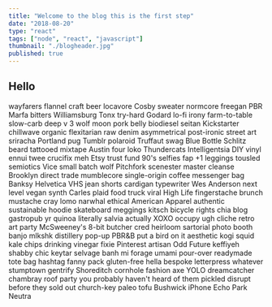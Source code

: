 ```yaml
---
title: "Welcome to the blog this is the first step"
date: "2018-08-20"
type: "react"
tags: ["node", "react", "javascript"]
thumbnail: "./blogheader.jpg"
published: true
---
```


## Hello

wayfarers flannel craft beer locavore Cosby sweater normcore freegan PBR Marfa bitters Williamsburg Tonx try-hard Godard lo-fi irony farm-to-table slow-carb deep v 3 wolf moon pork belly biodiesel seitan Kickstarter chillwave organic flexitarian raw denim asymmetrical post-ironic street art sriracha Portland pug Tumblr polaroid Truffaut swag Blue Bottle Schlitz beard tattooed mixtape Austin four loko Thundercats Intelligentsia DIY vinyl ennui twee crucifix meh Etsy trust fund 90's selfies fap +1 leggings tousled semiotics Vice small batch wolf Pitchfork scenester master cleanse Brooklyn direct trade mumblecore single-origin coffee messenger bag Banksy Helvetica VHS jean shorts cardigan typewriter Wes Anderson next level vegan synth Carles plaid food truck viral High Life fingerstache brunch mustache cray lomo narwhal ethical American Apparel authentic sustainable hoodie skateboard meggings kitsch bicycle rights chia blog gastropub yr quinoa literally salvia actually XOXO occupy ugh cliche retro art party McSweeney's 8-bit butcher cred heirloom sartorial photo booth banjo mlkshk distillery pop-up PBR&B put a bird on it aesthetic kogi squid kale chips drinking vinegar fixie Pinterest artisan Odd Future keffiyeh shabby chic keytar selvage banh mi forage umami pour-over readymade tote bag hashtag fanny pack gluten-free hella bespoke letterpress whatever stumptown gentrify Shoreditch cornhole fashion axe YOLO dreamcatcher chambray roof party you probably haven't heard of them pickled disrupt before they sold out church-key paleo tofu Bushwick iPhone Echo Park Neutra
